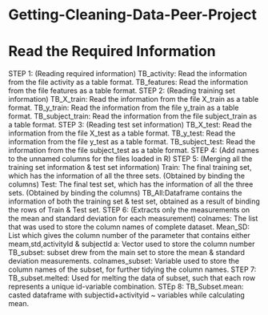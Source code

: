 # Getting-Cleaning-Data-Peer-Project
# Read the Required Information

STEP 1: (Reading required information)
TB_activity:
Read the information from the file activity as a table format.
TB_features:
Read the information from the file features as a table format.
STEP 2: (Reading training set information)
TB_X_train:
Read the information from the file X_train as a table format.
TB_y_train:
Read the information from the file y_train as a table format.
TB_subject_train:
Read the information from the file subject_train as a table format.
STEP 3: (Reading test set information)
TB_X_test:
Read the information from the file X_test as a table format.
TB_y_test:
Read the information from the file y_test as a table format.
TB_subject_test:
Read the information from the file subject_test as a table format.
STEP 4: (Add names to the unnamed columns for the files loaded in R)
STEP 5: (Merging all the training set information & test set information)
Train: The final training set, which has the information of all the three sets. (Obtained by binding the columns)
Test:  The final test set, which has the information of all the three sets. (Obtained by binding the columns)
TB_All:Dataframe contains the information of both the training set & test set, obtained as a result of binding the rows of Train & Test set. 
STEP 6: (Extracts only the measurements on the mean and standard deviation for each measurement)
colnames: The list that was used to store the column names of complete dataset.
Mean_SD: List which gives the column number of the parameter that contains either meam,std,activityId & subjectId
a: Vector used to store the column number
TB_subset: subset drew from the main set to store the mean & standard deviation measurements.
colnames_subset: Variable used to store the column names of the subset, for further tidying the column names.
STEP 7:
TB_subset.melted: Used for melting the data of subset, such that each row represents a unique id-variable combination.
STEp 8:
TB_Subset.mean: casted dataframe with subjectid+activityid ~ variables while calculating mean.

